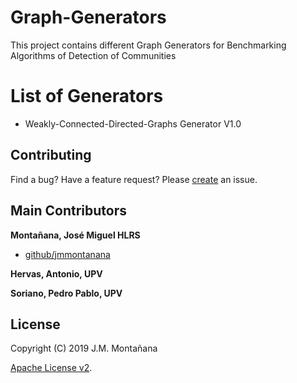 # Graph-Generators
   This project contains different Graph Generators for Benchmarking Algorithms of Detection of Communities
 
# List of Generators

   * Weakly-Connected-Directed-Graphs Generator V1.0
  
## Contributing
   Find a bug? Have a feature request?
   Please [create](https://github.com/jmmontanana/Graph-Generators/issues) an issue.

## Main Contributors

   **Montañana, José Miguel HLRS**
   + [github/jmmontanana](https://github.com/jmmontanana)

   **Hervas, Antonio, UPV**

   **Soriano, Pedro Pablo, UPV**

## License

   Copyright (C) 2019 J.M. Montañana

   [Apache License v2](LICENSE).
